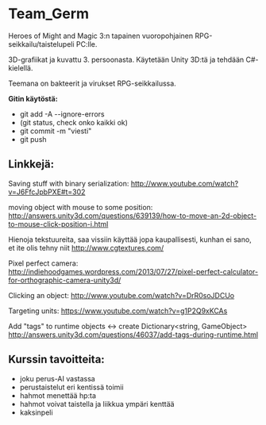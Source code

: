 <h1>Team_Germ</h1>

Heroes of Might and Magic 3:n tapainen vuoropohjainen RPG-seikkailu/taistelupeli PC:lle.

3D-grafiikat ja kuvattu 3. persoonasta. Käytetään Unity 3D:tä ja tehdään C#-kielellä.

Teemana on bakteerit ja virukset RPG-seikkailussa.


<b>Gitin käytöstä:</b>

* git add -A --ignore-errors
* (git status, check onko kaikki ok)
* git commit -m "viesti"
* git push


<h2>Linkkejä:</h2>

Saving stuff with binary serialization:
http://www.youtube.com/watch?v=J6FfcJpbPXE#t=302

moving object with mouse to some position:
http://answers.unity3d.com/questions/639139/how-to-move-an-2d-object-to-mouse-click-position-i.html


Hienoja tekstuureita, saa vissiin käyttää jopa kaupallisesti, kunhan ei sano, et ite olis tehny niit
http://www.cgtextures.com/

Pixel perfect camera:
http://indiehoodgames.wordpress.com/2013/07/27/pixel-perfect-calculator-for-orthographic-camera-unity3d/

Clicking an object:
http://www.youtube.com/watch?v=DrR0soJDCUo

Targeting units:
https://www.youtube.com/watch?v=g1P2Q9xKCAs

Add "tags" to runtime objects <-> create Dictionary<string, GameObject>
http://answers.unity3d.com/questions/46037/add-tags-during-runtime.html

<h2>Kurssin tavoitteita:</h2>

- joku perus-AI vastassa
- perustaistelut eri kentissä toimii
- hahmot menettää hp:ta
- hahmot voivat taistella ja liikkua ympäri kenttää
- kaksinpeli





